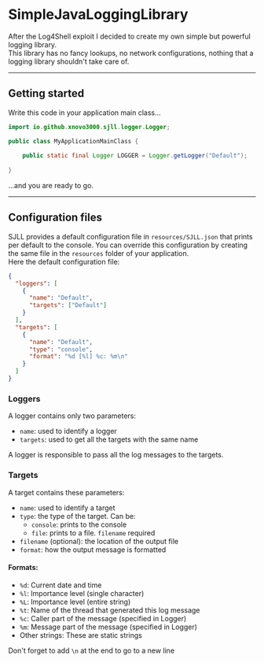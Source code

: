 # SimpleJavaLoggingLibrary

After the Log4Shell exploit I decided to create my own simple but
powerful logging library.<br>
This library has no fancy lookups, no network configurations, nothing
that a logging library shouldn't take care of.

---

## Getting started

Write this code in your application main class...

```java
import io.github.xnovo3000.sjll.logger.Logger;

public class MyApplicationMainClass {
	
    public static final Logger LOGGER = Logger.getLogger("Default");
	
}
```

...and you are ready to go.

---

## Configuration files

SJLL provides a default configuration file
in <code>resources/SJLL.json</code> that prints per default to the
console. You can override this configuration by creating the same
file in the <code>resources</code> folder of your application.<br>
Here the default configuration file:

```json
{
  "loggers": [
    {
      "name": "Default",
      "targets": ["Default"]
    }
  ],
  "targets": [
    {
      "name": "Default",
      "type": "console",
      "format": "%d [%l] %c: %m\n"
    }
  ]
}
```

### Loggers

A logger contains only two parameters:
- <code>name</code>: used to identify a logger
- <code>targets</code>: used to get all the targets with the same name

A logger is responsible to pass all the log messages to the targets.

### Targets

A target contains these parameters:
- <code>name</code>: used to identify a target
- <code>type</code>: the type of the target. Can be:
  - <code>console</code>: prints to the console
  - <code>file</code>: prints to a file. <code>filename</code> required
- <code>filename</code> (optional): the location of the output file
- <code>format</code>: how the output message is formatted

#### Formats:
- <code>%d</code>: Current date and time
- <code>%l</code>: Importance level (single character)
- <code>%L</code>: Importance level (entire string)
- <code>%t</code>: Name of the thread that generated this log message
- <code>%c</code>: Caller part of the message (specified in Logger)
- <code>%m</code>: Message part of the message (specified in Logger)
- Other strings: These are static strings

Don't forget to add <code>\n</code> at the end to go to a new line